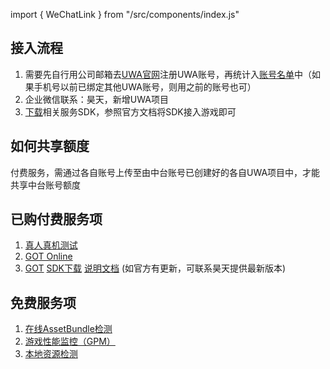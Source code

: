 import { WeChatLink } from "/src/components/index.js"

## 接入流程
1. 需要先自行用公司邮箱去[UWA官网](https://www.uwa4d.com)注册UWA账号，再统计入[账号名单](https://doc.weixin.qq.com/sheet/e2_ABkAwgb0ADg8Mq9bQYyQJuz3JZ4er?scode=ANYAEAdoABEtdppBdwABkAwgb0ADg)中（如果手机号以前已绑定其他UWA账号，则用之前的账号也可）
2. 企业微信联系：<WeChatLink name='昊天'>昊天</WeChatLink>，新增UWA项目
3. [下载](https://www.uwa4d.com/#download)相关服务SDK，参照官方文档将SDK接入游戏即可

## 如何共享额度

付费服务，需通过各自账号上传至由中台账号已创建好的各自UWA项目中，才能共享中台账号额度

## 已购付费服务项

1. [真人真机测试](https://www.uwa4d.com/product.html?t=PA)
2. [GOT Online](https://www.uwa4d.com/product.html?t=GOTOL)
3. [GOT](https://www.uwa4d.com/product.html?t=GOT)  [SDK下载](https://qaq.com/static/public/UWA/UWA_GOTv2.4.2.zip)  [说明文档](https://uwa-public.oss-cn-beijing.aliyuncs.com/uwa-got/document/UWA%20GOT%20使用说明.pdf)   (如官方有更新，可联系<WeChatLink name='莫得'>昊天</WeChatLink>提供最新版本)

## 免费服务项

1. [在线AssetBundle检测](https://www.uwa4d.com/product.html?t=PIPELINE)
3. [游戏性能监控（GPM）](https://www.uwa4d.com/product.html?t=GPM)
3. [本地资源检测](https://www.uwa4d.com/product.html?t=PIPELINE)
